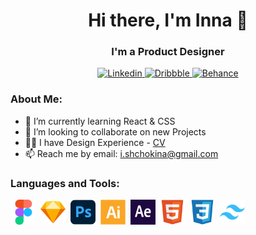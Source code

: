<div id="header" align="center"> 
<h1>Hi there, I'm Inna 👋 </h1>
<h3>I'm a Product Designer</h3>
</div>
<div align="center">
<a href="https://www.linkedin.com/in/inna-shchokina-b466b9142/">
<img src="https://img.shields.io/badge/linkedin-blue?style=for-the-badge&logo=linkedin&logoColor=white"
alt="Linkedin"/>
</a>
<a href="https://dribbble.com/ishchokina">
<img src="https://img.shields.io/badge/Dribbble-E84F8A?style=for-the-badge&logo=dribbble&logoColor=white"
alt="Dribbble"/>
</a>
<a href="https://www.behance.net/ishchokina">
<img src="https://img.shields.io/badge/Behance-105DFB?style=for-the-badge&logo=behance&logoColor=white" 
alt="Behance"/>
</a>
</div>





### About Me:
- 🌱   I’m currently learning React & CSS
- 👯   I’m looking to collaborate on new Projects
- 🧑‍🎨   I have Design Experience - [CV](https://www.figma.com/proto/9LoDy3Dp0WbO7vRNx5PtAU/CV?node-id=89-12&t=tx0zmSHoxzbXEJSK-0&scaling=min-zoom&content-scaling=fixed&page-id=89%3A2&starting-point-node-id=89%3A12)
- 📫   Reach me by email: i.shchokina@gmail.com



### Languages and Tools:
<div>
<img src="https://github.com/devicons/devicon/blob/master/icons/figma/figma-original.svg"title="Figma" alt="Figma" width="40" height="40"/>&nbsp;
<img src="https://github.com/devicons/devicon/blob/master/icons/sketch/sketch-original.svg"title="Sketch" alt="Sketch" width="40" height="40"/>&nbsp;
<img src="https://github.com/devicons/devicon/blob/master/icons/photoshop/photoshop-original.svg"title="Photoshop" alt="Photoshop" width="40" height="40"/>&nbsp;
<img src="https://github.com/devicons/devicon/blob/master/icons/illustrator/illustrator-plain.svg"title="Illustrator" alt="Illustrator" width="40" height="40"/>&nbsp;
<img src="https://github.com/devicons/devicon/blob/master/icons/aftereffects/aftereffects-plain.svg"title="After-effects" alt="After-effects" width="40" height="40"/>&nbsp;
<img src="https://github.com/devicons/devicon/blob/master/icons/html5/html5-original.svg"title="HTML5" alt="HTML5" width="40" height="40"/>&nbsp;
<img src="https://github.com/devicons/devicon/blob/master/icons/css3/css3-original.svg"title="CSS3" alt="CSS3" width="40" height="40"/>&nbsp;
<img src="https://github.com/devicons/devicon/blob/master/icons/tailwindcss/tailwindcss-original.svg"title="Tailwindcss" alt="Tailwindcss" width="40" height="40"/>&nbsp;
</div>
